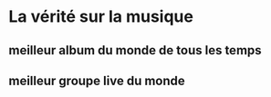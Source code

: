 # La vérité sur la musique
## meilleur album du monde de tous les temps

## meilleur groupe live du monde

